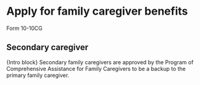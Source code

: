 # Apply for family caregiver benefits
Form 10-10CG

## Secondary caregiver 

{Intro block} Secondary family caregivers are approved by the Program of Comprehensive Assistance for Family Caregivers to be a backup to the primary family caregiver.
